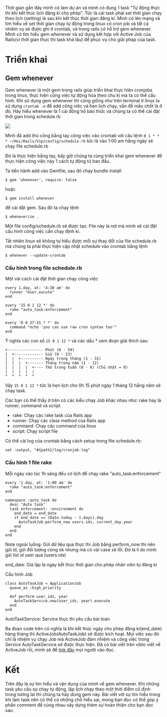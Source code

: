 Thời gian gần đây mình có làm dự án và mình có đụng 1 task "Tự động thực thi khi kết thúc lịch đăng kí cho phép". Tức là cái task phải set thời gian chạy theo lịch (setting) là sau khi kết thúc thời gian đăng kí. Mình có lên mạng và tìm hiểu về set thời gian chạy tự động trong linux có cron job và tất cả nhiêm vụ sẽ được ghi ở crontab, và trong rails có hỗ trợ gem whenever. Mình có tìm hiểu gem whenever và sử dụng kết hợp với Active Job của Rails(vì thời gian thực thi task khá lâu) để phục vụ cho giải pháp của task.
# Triển khai
## Gem whenever
Gem whenever là một gem trong rails giúp triển khai thực hiện cronjobs trong linux, thực hiện công việc tự động hóa theo chu kì mà ta có thể cấu hình. Khi sử dụng gem whenever thì cũng giống như trên terminal ở linux ta sử dụng `crontab -e` để add công việc và hẹn lịch chạy, vấn đề mấu chốt là ở đó. Hãy hiểu whenever là 1 cái đồng hồ báo thức và chúng ta có thể cài đặt thời gian trong schedule.rb

![](https://images.viblo.asia/7dea707d-b82d-47f2-a19d-7b91b9d24b47.png)

Mình đã add thủ công bằng tay công việc vào crontab với câu lệnh `0 1 * * * ~/Hoc/Rails/Vip/config/schedule.rb` tức là vào 1:00 am hắng ngày sẽ chạy file schedule.rb

Đó là thực hiện bằng tay, bây giờ chúng ta cùng triển khai gem whenever để thực hiện công việc này 1 cách tự động từ ban đầu.

Ta tiến hành add vào Gemfile, sau đó chạy bundle install
```
$ gem 'whenever', require: false
```

hoặc 
```
$ gem install whenever
```
để cài đặt gem. Sau đó ta chạy lệnh
```
$ wheneverize .
```
Một file config/schedule.rb sẽ được tạo. File này là nơi mà mình sẽ cài đặt cấu hình công việc cần chạy định kì.

Tất nhiên linux sẽ không tự hiểu được mỗi sự thay đổi của file schedule.rb mà chúng ta phải thực hiện cập nhật schedule vào crontab bằng lệnh
```
$ whenever --update-crontab
```

### Cấu hình trong file schedule.rb
Một vài cách cài đặt thời gian chạy công việc
```
every 1.day, at: '4:30 am' do
  runner "User.excute"
end

every '15 0 1 12 *' do
  rake "auto_task:enforcement"
end

every '0 0 27-31 * *' do
  command "echo 'you can use raw cron syntax too'"
end
```
Ý nghĩa các con số `15 0 1 12 *` và các dấu * xem đoạn giải thích sau:
```
+---------------- Phút (0 - 59)
|  +------------- Giờ (0 - 23)
|  |  +---------- Ngày trong tháng (1 - 31)
|  |  |  +------- Tháng trong năm (1 - 12)
|  |  |  |  +---- Thứ trong tuần (0 - 6) (Chủ nhật = 0)
|  |  |  |  |
*  *  *  *  * 
```
Vậy `15 0 1 12 *` tức là hẹn lịch cho 0h 15 phút ngày 1 tháng 12 hằng năm sẽ chạy task.

Các bạn có thể thấy ở trên có các kiểu chạy Job khác nhau như: rake hay là runner, command và script
* rake: Chạy các rake task của Rails app
* runner: Chạy các class method của Rails app
* command: Chạy các command của linux
* script: Chạy script file

Có thể cài log của crontab bằng cách setup trong file schedule.rb:
```
set :output, "#{path}/log/cronjob.log"
```
### Cấu hình 1 file rake
Mỗi ngày vào lúc 1h sáng đều có lịch để chạy rake "auto_task:enforcement"
```
every '1.day, at: '1:00 am' do
  rake "auto_task:enforcement"
end
```
```
namespace :auto_task do
  desc "Auto task"
  task enforcement: :environment do
    end_date = end_date
    if end_date == (Date.today - 1.days).day
      AutoTaskJob.perform_now users.ids, current_day.year
    end
  end
end
```
Note ngoài luồng: Gửi dữ liệu qua thực thi Job bằng perform_now thì nên gửi id, gửi đối tượng cũng ok nhưng mà có vài case sẽ lỗi. Đó là lí do mình gửi list id user qua (users.ids)

end_date: Giả lập là ngày kết thúc thời gian cho phép nhân viên tự đăng kí

Cấu hình Job
```
class AutoTaskJob < ApplicationJob
  queue_as :high_priority

  def perform user_ids, year
    AutoTaskService.new(user_ids, year).execute
  end
end
```
AutoTaskService: Service thực thi yêu cầu bài toán

Ba đoạn code trên có nghĩa là khi kết thúc ngày cho phép đăng kí(end_date) hàng tháng thì ActiveJob(AutoTaskJob) sẽ được kích hoạt. Mọi việc sau đó chỉ là nhiệm vụ chạy Job mà ActiveJob đảm nhiệm và công việc trong Service AutoTaskService sẽ được thực hiện. Đã có bài viết trên viblo viết về ActiveJob rồi, mình sẽ để [link đây](https://viblo.asia/p/activejob-rails-4P856RYR5Y3) mọi người vào đọc.
# Kết
Trên đây là sự tìm hiểu và vận dụng của mình về gem whenever. Khi những task yêu cầu sự chạy tự động, lập lịch chạy theo một thời điểm cố định trong tương lai thì chúng ta hãy dùng gem này. Bài viết với sự tìm hiểu trong khi làm task nên có thể có những chỗ hiểu sai, mong bạn đọc có thể góp ý phần comment để cùng nhau xây dựng thêm sự hoàn thiện cho bạn đọc sau.